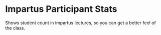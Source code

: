 # Impartus Participant Stats

Shows student count in impartus lectures, so you can get a better feel of the
class.
